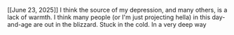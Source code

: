 
[[June 23, 2025]]
I think the source of my depression, and many others, is a lack of warmth. I think many people (or I'm just projecting hella) in this day-and-age are out in the blizzard. Stuck in the cold. In a very deep way


